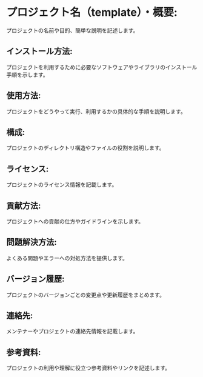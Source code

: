 # プロジェクト名（template）・概要:

プロジェクトの名前や目的、簡単な説明を記述します。

## インストール方法:

プロジェクトを利用するために必要なソフトウェアやライブラリのインストール手順を示します。

## 使用方法:

プロジェクトをどうやって実行、利用するかの具体的な手順を説明します。

## 構成:

プロジェクトのディレクトリ構造やファイルの役割を説明します。

## ライセンス:

プロジェクトのライセンス情報を記載します。

## 貢献方法:

プロジェクトへの貢献の仕方やガイドラインを示します。

## 問題解決方法:

よくある問題やエラーへの対処方法を提供します。

## バージョン履歴:

プロジェクトのバージョンごとの変更点や更新履歴をまとめます。

## 連絡先:

メンテナーやプロジェクトの連絡先情報を記載します。

## 参考資料:

プロジェクトの利用や理解に役立つ参考資料やリンクを記述します。

